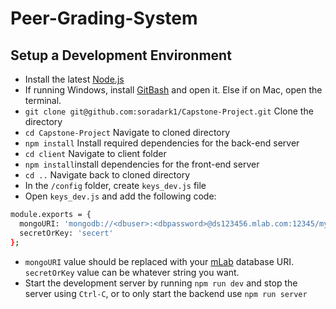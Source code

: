 # Peer-Grading-System

## Setup a Development Environment

- Install the latest [Node.js]
- If running Windows, install [GitBash] and open it. Else if on Mac, open the terminal.
- `git clone git@github.com:soradark1/Capstone-Project.git` Clone the directory
- `cd Capstone-Project` Navigate to cloned directory 
- `npm install` Install required dependencies for the back-end server 
- `cd client` Navigate to client folder
- `npm install`install dependencies for the front-end server
- `cd ..` Navigate back to cloned directory 
- In the `/config` folder, create `keys_dev.js` file
- Open `keys_dev.js` and add the following code:
```sh
module.exports = {
  mongoURI: 'mongodb://<dbuser>:<dbpassword>@ds123456.mlab.com:12345/my-mlab-database',
  secretOrKey: 'secert'
};
```
- `mongoURI` value should be replaced with your [mLab] database URI. `secretOrKey` value can be whatever string you want.
- Start the development server by running `npm run dev` and stop the server using `Ctrl-C`, or to only start the backend use `npm run server`


[Node.js]: http://nodejs.org/
[GitBash]: https://git-scm.com/downloads
[mLab]: https://mlab.com/login/
